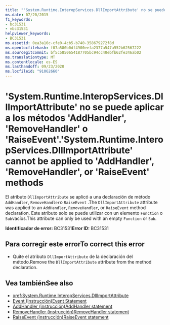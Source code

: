 ```yaml
---
title: "'System.Runtime.InteropServices.DllImportAttribute' no se puede aplicar a los métodos 'AddHandler', 'RemoveHandler' o 'RaiseEvent'."
ms.date: 07/20/2015
f1_keywords:
- bc31531
- vbc31531
helpviewer_keywords:
- BC31531
ms.assetid: 0ea3a16c-cfe0-4cb5-b740-358679272f8d
ms.openlocfilehash: f07a580b0df4900eefa2377a547a552b62567222
ms.sourcegitcommit: bf5c5850654187705bc94cc40ebfb62fe346ab02
ms.translationtype: MT
ms.contentlocale: es-ES
ms.lasthandoff: 09/23/2020
ms.locfileid: "91062660"
---
```

# <a name="systemruntimeinteropservicesdllimportattribute-cannot-be-applied-to-addhandler-removehandler-or-raiseevent-methods"></a><span data-ttu-id="ac5c0-102">'System.Runtime.InteropServices.DllImportAttribute' no se puede aplicar a los métodos 'AddHandler', 'RemoveHandler' o 'RaiseEvent'.</span><span class="sxs-lookup"><span data-stu-id="ac5c0-102">'System.Runtime.InteropServices.DllImportAttribute' cannot be applied to 'AddHandler', 'RemoveHandler', or 'RaiseEvent' methods</span></span>

<span data-ttu-id="ac5c0-103">El atributo `DllImportAttribute` se aplicó a una declaración de método `AddHandler`, `RemoveHandler`o `RaiseEvent` .</span><span class="sxs-lookup"><span data-stu-id="ac5c0-103">The `DllImportAttribute` attribute was applied to an `AddHandler`, `RemoveHandler`, or `RaiseEvent` method declaration.</span></span> <span data-ttu-id="ac5c0-104">Este atributo solo se puede utilizar con un elemento `Function` o `Sub`vacíos.</span><span class="sxs-lookup"><span data-stu-id="ac5c0-104">This attribute can only be used with an empty `Function` or `Sub`.</span></span>  
  
 <span data-ttu-id="ac5c0-105">**Identificador de error:** BC31531</span><span class="sxs-lookup"><span data-stu-id="ac5c0-105">**Error ID:** BC31531</span></span>  
  
## <a name="to-correct-this-error"></a><span data-ttu-id="ac5c0-106">Para corregir este error</span><span class="sxs-lookup"><span data-stu-id="ac5c0-106">To correct this error</span></span>  
  
- <span data-ttu-id="ac5c0-107">Quite el atributo `DllImportAttribute` de la declaración del método.</span><span class="sxs-lookup"><span data-stu-id="ac5c0-107">Remove the `DllImportAttribute` attribute from the method declaration.</span></span>  
  
## <a name="see-also"></a><span data-ttu-id="ac5c0-108">Vea también</span><span class="sxs-lookup"><span data-stu-id="ac5c0-108">See also</span></span>

- <xref:System.Runtime.InteropServices.DllImportAttribute>
- [<span data-ttu-id="ac5c0-109">Event (Instrucción)</span><span class="sxs-lookup"><span data-stu-id="ac5c0-109">Event Statement</span></span>](../language-reference/statements/event-statement.md)
- [<span data-ttu-id="ac5c0-110">AddHandler (instrucción)</span><span class="sxs-lookup"><span data-stu-id="ac5c0-110">AddHandler statement</span></span>](../language-reference/statements/addhandler-statement.md)
- [<span data-ttu-id="ac5c0-111">RemoveHandler (instrucción)</span><span class="sxs-lookup"><span data-stu-id="ac5c0-111">RemoveHandler statement</span></span>](../language-reference/statements/removehandler-statement.md)
- [<span data-ttu-id="ac5c0-112">RaiseEvent (instrucción)</span><span class="sxs-lookup"><span data-stu-id="ac5c0-112">RaiseEvent statement</span></span>](../language-reference/statements/raiseevent-statement.md)
